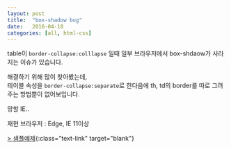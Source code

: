```yaml
---
layout: post
title:  "box-shadow bug"
date:   2016-04-18
categories: [all, html-css]
---
```


table이 `border-collapse:colllapse` 일때 일부 브라우저에서 box-shdaow가 사라지는 이슈가 있습니다.

해결하기 위해 많이 찾아봤는데,<br>
테이블 속성을 `border-collapse:separate`로 한다음에 th, td의 border를 따로 그려주는 방법뿐이 없어보입니다.

망할 IE..

재현 브라우저 : Edge, IE 11이상


[> 샘플예제](http://codepen.io/Fyrd/pen/oXVYyq){:class="text-link" target="blank"}
